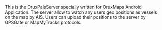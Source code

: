 This is the OruxPalsServer specially written for OruxMaps Android Application. The server allow to watch any users geo positions as vessels on the map by AIS. Users can upload their positions to the server by GPSGate or MapMyTracks protocols.